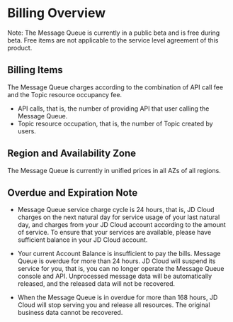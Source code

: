 # Billing Overview
Note: The Message Queue is currently in a public beta and is free during beta. Free items are not applicable to the service level agreement of this product.

## Billing Items

The Message Queue charges according to the combination of API call fee and the Topic resource occupancy fee.

- API calls, that is, the number of providing API that user calling the Message Queue.
- Topic resource occupation, that is, the number of Topic created by users.

## Region and Availability Zone

The Message Queue is currently in unified prices in all AZs of all regions.

## Overdue and Expiration Note

- Message Queue service charge cycle is 24 hours, that is, JD Cloud charges on the next natural day for service usage of your last natural day, and charges from your JD Cloud account according to the amount of service. To ensure that your services are available, please have sufficient balance in your JD Cloud account.

- Your current Account Balance is insufficient to pay the bills. Message Queue is overdue for more than 24 hours. JD Cloud will suspend its service for you, that is, you can no longer operate the Message Queue console and API. Unprocessed message data will be automatically released, and the released data will not be recovered.

- When the Message Queue is in overdue for more than 168 hours, JD Cloud will stop serving you and release all resources. The original business data cannot be recovered.
